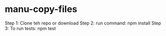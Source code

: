 # manu-copy-files

Step 1: Clone teh repo or download
Step 2: run command: npm install
Step 3: To run tests: npm test
